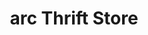 ---
title: "arc Thrift Store"
url: /colorado-springs/arc-thrift-store-south-academy-boulevard/
shop: Gebrauchtwaren
---